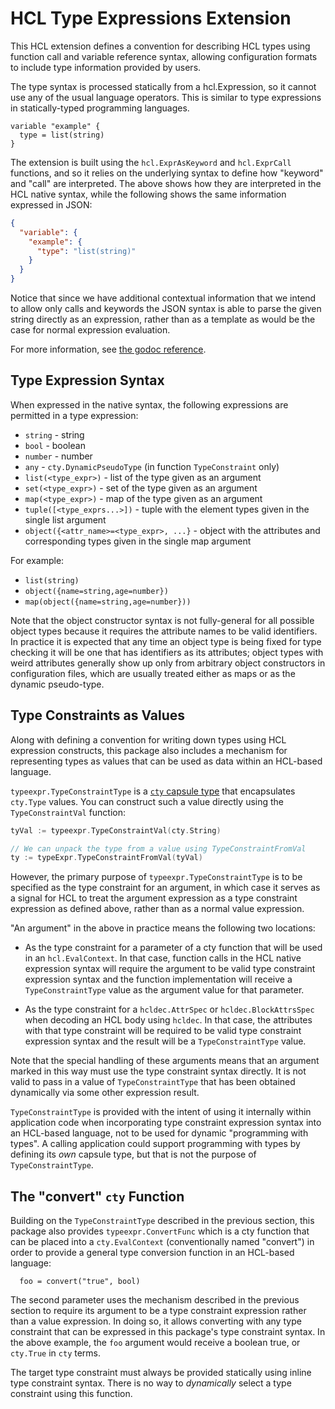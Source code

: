 # HCL Type Expressions Extension

This HCL extension defines a convention for describing HCL types using function
call and variable reference syntax, allowing configuration formats to include
type information provided by users.

The type syntax is processed statically from a hcl.Expression, so it cannot
use any of the usual language operators. This is similar to type expressions
in statically-typed programming languages.

```hcl
variable "example" {
  type = list(string)
}
```

The extension is built using the `hcl.ExprAsKeyword` and `hcl.ExprCall`
functions, and so it relies on the underlying syntax to define how "keyword"
and "call" are interpreted. The above shows how they are interpreted in
the HCL native syntax, while the following shows the same information
expressed in JSON:

```json
{
  "variable": {
    "example": {
      "type": "list(string)"
    }
  }
}
```

Notice that since we have additional contextual information that we intend
to allow only calls and keywords the JSON syntax is able to parse the given
string directly as an expression, rather than as a template as would be
the case for normal expression evaluation.

For more information, see [the godoc reference](http://godoc.org/github.com/kage-cloud/hcl/v2/ext/typeexpr).

## Type Expression Syntax

When expressed in the native syntax, the following expressions are permitted
in a type expression:

* `string` - string
* `bool` - boolean
* `number` - number
* `any` - `cty.DynamicPseudoType` (in function `TypeConstraint` only)
* `list(<type_expr>)` - list of the type given as an argument
* `set(<type_expr>)` - set of the type given as an argument
* `map(<type_expr>)` - map of the type given as an argument
* `tuple([<type_exprs...>])` - tuple with the element types given in the single list argument
* `object({<attr_name>=<type_expr>, ...}` - object with the attributes and corresponding types given in the single map argument

For example:

* `list(string)`
* `object({name=string,age=number})`
* `map(object({name=string,age=number}))`

Note that the object constructor syntax is not fully-general for all possible
object types because it requires the attribute names to be valid identifiers.
In practice it is expected that any time an object type is being fixed for
type checking it will be one that has identifiers as its attributes; object
types with weird attributes generally show up only from arbitrary object
constructors in configuration files, which are usually treated either as maps
or as the dynamic pseudo-type.

## Type Constraints as Values

Along with defining a convention for writing down types using HCL expression
constructs, this package also includes a mechanism for representing types as
values that can be used as data within an HCL-based language.

`typeexpr.TypeConstraintType` is a
[`cty` capsule type](https://github.com/zclconf/go-cty/blob/master/docs/types.md#capsule-types)
that encapsulates `cty.Type` values. You can construct such a value directly
using the `TypeConstraintVal` function:

```go
tyVal := typeexpr.TypeConstraintVal(cty.String)

// We can unpack the type from a value using TypeConstraintFromVal
ty := typeExpr.TypeConstraintFromVal(tyVal)
```

However, the primary purpose of `typeexpr.TypeConstraintType` is to be
specified as the type constraint for an argument, in which case it serves
as a signal for HCL to treat the argument expression as a type constraint
expression as defined above, rather than as a normal value expression.

"An argument" in the above in practice means the following two locations:

* As the type constraint for a parameter of a cty function that will be
  used in an `hcl.EvalContext`. In that case, function calls in the HCL
  native expression syntax will require the argument to be valid type constraint
  expression syntax and the function implementation will receive a
  `TypeConstraintType` value as the argument value for that parameter.

* As the type constraint for a `hcldec.AttrSpec` or `hcldec.BlockAttrsSpec`
  when decoding an HCL body using `hcldec`. In that case, the attributes
  with that type constraint will be required to be valid type constraint
  expression syntax and the result will be a `TypeConstraintType` value.

Note that the special handling of these arguments means that an argument
marked in this way must use the type constraint syntax directly. It is not
valid to pass in a value of `TypeConstraintType` that has been obtained
dynamically via some other expression result.

`TypeConstraintType` is provided with the intent of using it internally within
application code when incorporating type constraint expression syntax into
an HCL-based language, not to be used for dynamic "programming with types". A
calling application could support programming with types by defining its _own_
capsule type, but that is not the purpose of `TypeConstraintType`.

## The "convert" `cty` Function

Building on the `TypeConstraintType` described in the previous section, this
package also provides `typeexpr.ConvertFunc` which is a cty function that
can be placed into a `cty.EvalContext` (conventionally named "convert") in
order to provide a general type conversion function in an HCL-based language:

```hcl
  foo = convert("true", bool)
```

The second parameter uses the mechanism described in the previous section to
require its argument to be a type constraint expression rather than a value
expression. In doing so, it allows converting with any type constraint that
can be expressed in this package's type constraint syntax. In the above example,
the `foo` argument would receive a boolean true, or `cty.True` in `cty` terms.

The target type constraint must always be provided statically using inline
type constraint syntax. There is no way to _dynamically_ select a type
constraint using this function.
